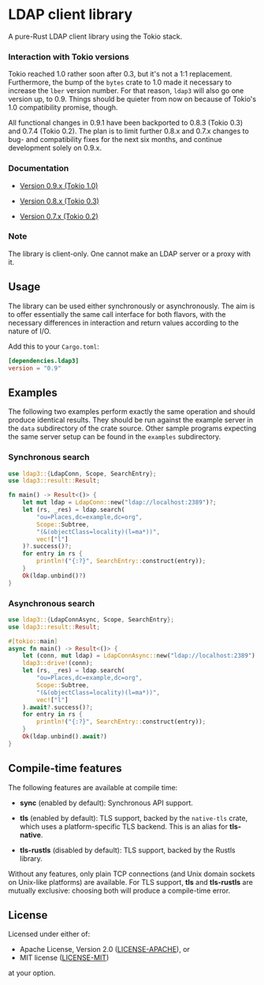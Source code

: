 # LDAP client library

A pure-Rust LDAP client library using the Tokio stack.

### Interaction with Tokio versions

Tokio reached 1.0 rather soon after 0.3, but it's not a 1:1 replacement. Furthermore,
the bump of the `bytes` crate to 1.0 made it necessary to increase the `lber` version
number. For that reason, `ldap3` will also go one version up, to 0.9. Things should
be quieter from now on because of Tokio's 1.0 compatibility promise, though.

All functional changes in 0.9.1 have been backported to 0.8.3 (Tokio 0.3) and 0.7.4
(Tokio 0.2). The plan is to limit further 0.8.x and 0.7.x changes to bug- and
compatibility fixes for the next six months, and continue development solely on 0.9.x.

### Documentation

- [Version 0.9.x (Tokio 1.0)](https://docs.rs/ldap3/0.9.1/ldap3/)

- [Version 0.8.x (Tokio 0.3)](https://docs.rs/ldap3/0.8.3/ldap3/)

- [Version 0.7.x (Tokio 0.2)](https://docs.rs/ldap3/0.7.4/ldap3/)

### Note

The library is client-only. One cannot make an LDAP server or a proxy with it.

## Usage

The library can be used either synchronously or asynchronously. The aim is to
offer essentially the same call interface for both flavors, with the necessary
differences in interaction and return values according to the nature of I/O.

Add this to your `Cargo.toml`:

```toml
[dependencies.ldap3]
version = "0.9"
```

## Examples

The following two examples perform exactly the same operation and should produce identical
results. They should be run against the example server in the `data` subdirectory of the crate source.
Other sample programs expecting the same server setup can be found in the `examples` subdirectory.

### Synchronous search

```rust
use ldap3::{LdapConn, Scope, SearchEntry};
use ldap3::result::Result;

fn main() -> Result<()> {
    let mut ldap = LdapConn::new("ldap://localhost:2389")?;
    let (rs, _res) = ldap.search(
        "ou=Places,dc=example,dc=org",
        Scope::Subtree,
        "(&(objectClass=locality)(l=ma*))",
        vec!["l"]
    )?.success()?;
    for entry in rs {
        println!("{:?}", SearchEntry::construct(entry));
    }
    Ok(ldap.unbind()?)
}
```

### Asynchronous search

```rust
use ldap3::{LdapConnAsync, Scope, SearchEntry};
use ldap3::result::Result;

#[tokio::main]
async fn main() -> Result<()> {
    let (conn, mut ldap) = LdapConnAsync::new("ldap://localhost:2389").await?;
    ldap3::drive!(conn);
    let (rs, _res) = ldap.search(
        "ou=Places,dc=example,dc=org",
        Scope::Subtree,
        "(&(objectClass=locality)(l=ma*))",
        vec!["l"]
    ).await?.success()?;
    for entry in rs {
        println!("{:?}", SearchEntry::construct(entry));
    }
    Ok(ldap.unbind().await?)
}
```

## Compile-time features

The following features are available at compile time:

* __sync__ (enabled by default): Synchronous API support.

* __tls__ (enabled by default): TLS support, backed by the `native-tls` crate, which uses
 a platform-specific TLS backend. This is an alias for __tls-native__.

* __tls-rustls__ (disabled by default): TLS support, backed by the Rustls library.

Without any features, only plain TCP connections (and Unix domain sockets on Unix-like
platforms) are available. For TLS support, __tls__ and __tls-rustls__ are mutually
exclusive: choosing both will produce a compile-time error.

## License

Licensed under either of:

 * Apache License, Version 2.0 ([LICENSE-APACHE](LICENSE-APACHE)), or
 * MIT license ([LICENSE-MIT](LICENSE-MIT))

at your option.
